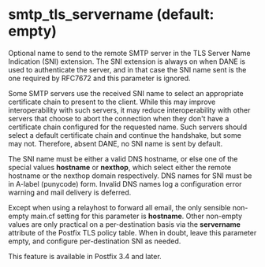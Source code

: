# smtp_tls_servername (default: empty)
 Optional name to send to the remote SMTP server in the TLS Server
Name Indication (SNI) extension. The SNI extension is always on when
DANE is used to authenticate the server, and in that case the SNI name
sent is the one required by RFC7672 and this parameter is ignored. 


 Some SMTP servers use the received SNI name to select an appropriate
certificate chain to present to the client. While this may improve
interoperability with such servers, it may reduce interoperability with
other servers that choose to abort the connection when they don't have a
certificate chain configured for the requested name. Such servers
should select a default certificate chain and continue the handshake,
but some may not. Therefore, absent DANE, no SNI name is sent by
default. 


 The SNI name must be either a valid DNS hostname, or else one of the
special values **hostname** or **nexthop**, which select either the
remote hostname or the nexthop domain respectively. DNS names for SNI must be
in A-label (punycode) form. Invalid DNS names log a configuration error
warning and mail delivery is deferred. 


 Except when using a relayhost to forward all email, the only
sensible non-empty main.cf setting for this parameter is
**hostname**. Other non-empty values are only practical on a
per-destination basis via the **servername** attribute of the Postfix
TLS policy table. When
in doubt, leave this parameter empty, and configure per-destination SNI
as needed. 


 This feature is available in Postfix 3.4 and later. 


